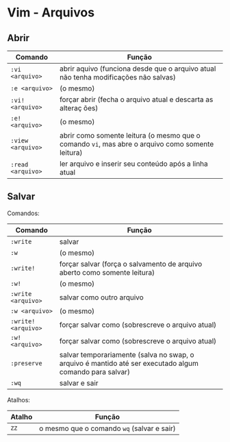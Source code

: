 # Vim - Arquivos

## Abrir

| Comando            | Função                                                                                           |
| ------------------ | ------------------------------------------------------------------------------------------------ |
| `:vi <arquivo>`    | abrir aquivo (funciona desde que o arquivo atual não tenha modificações não salvas)              |
| `:e <arquivo>`     | (o mesmo)                                                                                        |
| `:vi! <arquivo>`   | forçar abrir (fecha o arquivo atual e descarta as alteraç ões)                                   |
| `:e! <arquivo>`    | (o mesmo)                                                                                        |
| `:view  <arquivo>` | abrir como somente leitura (o mesmo que o comando `vi`, mas abre o arquivo como somente leitura) |
| `:read <arquivo>`  | ler arquivo e inserir seu conteúdo após a linha atual                                            |

## Salvar

Comandos:

| Comando             | Função                                                                                                   |
| ------------------- | -------------------------------------------------------------------------------------------------------- |
| `:write`            | salvar                                                                                                   |
| `:w`                | (o mesmo)                                                                                                |
| `:write!`           | forçar salvar (força o salvamento de arquivo aberto como somente leitura)                                |
| `:w!`               | (o mesmo)                                                                                                |
| `:write <arquivo>`  | salvar como outro arquivo                                                                                |
| `:w <arquivo>`      | (o mesmo)                                                                                                |
| `:write! <arquivo>` | forçar salvar como (sobrescreve o arquivo atual)                                                         |
| `:w! <arquivo>`     | forçar salvar como (sobrescreve o arquivo atual)                                                         |
| `:preserve`         | salvar temporariamente (salva no swap, o arquivo é mantido até ser executado algum comando para salvar)  |
| `:wq`               | salvar e sair                                                                                            |

Atalhos:

| Atalho            | Função                                     |
| ----------------- | ------------------------------------------ |
| <kbd>ZZ</kbd>     | o mesmo que o comando `wq` (salvar e sair) | 
